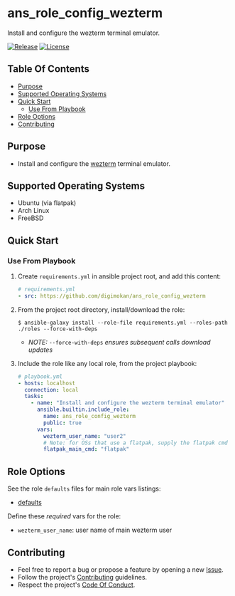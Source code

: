 # ans_role_config_wezterm

Install and configure the wezterm terminal emulator.

[![Release](https://img.shields.io/github/release/digimokan/ans_role_config_wezterm.svg?label=release)](https://github.com/digimokan/ans_role_config_wezterm/releases/latest "Latest Release Notes")
[![License](https://img.shields.io/badge/license-MIT-blue.svg?label=license)](LICENSE.md "Project License")

## Table Of Contents

* [Purpose](#purpose)
* [Supported Operating Systems](#supported-operating-systems)
* [Quick Start](#quick-start)
    * [Use From Playbook](#use-from-playbook)
* [Role Options](#role-options)
* [Contributing](#contributing)

## Purpose

* Install and configure the [wezterm](https://wezfurlong.org/wezterm/index.html)
  terminal emulator.

## Supported Operating Systems

* Ubuntu (via flatpak)
* Arch Linux
* FreeBSD

## Quick Start

### Use From Playbook

1. Create `requirements.yml` in ansible project root, and add this content:

   ```yaml
   # requirements.yml
   - src: https://github.com/digimokan/ans_role_config_wezterm
   ```

2. From the project root directory, install/download the role:

   ```shell
   $ ansible-galaxy install --role-file requirements.yml --roles-path ./roles --force-with-deps
   ```

   * _NOTE:_ `--force-with-deps` _ensures subsequent calls download updates_

3. Include the role like any local role, from the project playbook:

   ```yaml
   # playbook.yml
   - hosts: localhost
     connection: local
     tasks:
       - name: "Install and configure the wezterm terminal emulator"
         ansible.builtin.include_role:
           name: ans_role_config_wezterm
           public: true
         vars:
           wezterm_user_name: "user2"
           # Note: for OSs that use a flatpak, supply the flatpak cmd
           flatpak_main_cmd: "flatpak"
   ```

## Role Options

See the role `defaults` files for main role vars listings:

  * [defaults](../defaults/main/)

Define these _required_ vars for the role:

  * `wezterm_user_name`: user name of main wezterm user

## Contributing

* Feel free to report a bug or propose a feature by opening a new
  [Issue](https://github.com/digimokan/ans_role_config_wezterm/issues).
* Follow the project's [Contributing](CONTRIBUTING.md) guidelines.
* Respect the project's [Code Of Conduct](CODE_OF_CONDUCT.md).

